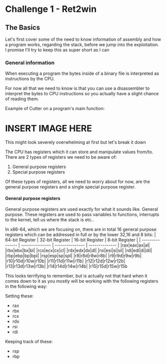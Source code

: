# Challenge 1 - Ret2win

## The Basics
Let's first cover some of the need to know information of assembly and how a program works, regarding the stack, before we jump into the exploitation. I promise I'll try to keep this as super short as I can

### General information
When executing a program the bytes inside of a binary file is interpreted as instructions by the CPU. 

For now all that we need to know is that you can use a disassembler to interpret the bytes to CPU instructions so you actually have a slight chance of reading them.

Example of Cutter on a program's main function:
# INSERT IMAGE HERE
This might look severely overwhelming at first but let's break it down

The CPU has registers which it can store and manipulate values from/to.
There are 2 types of registers we need to be aware of:
1. General purpose registers
2. Special purpose registers

Of these types of registers, all we need to worry about for now, are the general purpose registers and a single special purpose register.

#### General purpose registers
General purpose registers are used exactly for what it sounds like. General purpose.
These registers are used to pass variables to functions, interrupts to the kernel, tell us where the stack is etc..

In x86-64, which we are focusing on, there are in total 16 general purpose registers which can be addressed in full or by the lower 32,16 and 8 bits:
| 64-bit Register | 32-bit Register | 16-bit Register | 8-bit Register |
| --------------- | --------------- | --------------- | -------------- |
|rax|eax|ax|al|
|rbx|ebx|bx|bl|
|rcx|ecx|cx|cl|
|rdx|edx|dx|dl|
|rsi|esi|si|sil|
|rdi|edi|di|dil|
|rbp|ebp|bp|bpl|
|rsp|esp|sp|spl|
|r8|r8d|r8w|r8b|
|r9|r9d|r9w|r9b|
|r10|r10d|r10w|r10b|
|r11|r11d|r11w|r11b|
|r12|r12d|r12w|r12b|
|r13|r13d|r13w|r13b|
|r14|r14d|r14w|r14b|
|r15|r15d|r15w|r15b

This looks terrifying to remember, but is actually not that hard when it comes down to it as you mostly will be working with the following registers in the following way:

Setting these:
* rax
* rbx
* rcx
* rdx
* rsi
* rdi

Keeping track of these:
* rsp
* rbp




